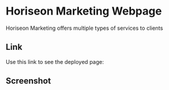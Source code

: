 # Horiseon Marketing Webpage
Horiseon Marketing offers multiple types of services to clients

## Link
Use this link to see the deployed page: 

## Screenshot

